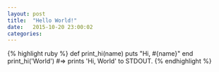 ```yaml
---
layout: post
title:  "Hello World!"
date:   2015-10-20 23:00:02
categories:
---
```

{% highlight ruby %}
def print_hi(name)
  puts "Hi, #{name}"
end
print_hi('World')
#=> prints 'Hi, World' to STDOUT.
{% endhighlight %}
